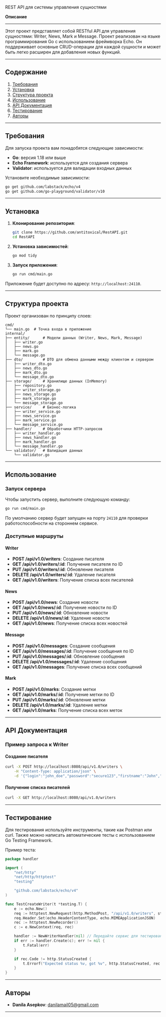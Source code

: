 REST API для системы управления сущностями

**Описание**

---

Этот проект представляет собой RESTful API для управления сущностями: Writer, News, Mark и Message. Проект реализован на языке программирования Go с использованием фреймворка Echo. Он поддерживает основные CRUD-операции для каждой сущности и может быть легко расширен для добавления новых функций.

---

## Содержание
1. [Требования](#требования)
2. [Установка](#установка)
3. [Структура проекта](#структура-проекта)
4. [Использование](#использование)
5. [API Документация](#api-документация)
6. [Тестирование](#тестирование)
7. [Авторы](#авторы)

---

## Требования

Для запуска проекта вам понадобятся следующие зависимости:
- **Go**: версия 1.18 или выше
- **Echo Framework**: используется для создания сервера
- **Validator**: используется для валидации входных данных

Установите необходимые зависимости:
```bash
go get github.com/labstack/echo/v4
go get github.com/go-playground/validator/v10
```

---

## Установка

1. **Клонирование репозитория**:
   ```bash
   git clone https://github.com/antitoxical/RestAPI.git
   cd RestAPI
   ```

2. **Установка зависимостей**:
   ```bash
   go mod tidy
   ```

3. **Запуск приложения**:
   ```bash
   go run cmd/main.go
   ```

Приложение будет доступно по адресу: `http://localhost:24110`.

---

## Структура проекта

Проект организован по принципу слоев:

```
cmd/
└── main.go  # Точка входа в приложение
internal/
├── entity/      # Модели данных (Writer, News, Mark, Message)
│   ├── writer.go
│   ├── news.go
│   ├── mark.go
│   └── message.go
├── dto/         # DTO для обмена данными между клиентом и сервером
│   ├── writer_dto.go
│   ├── news_dto.go
│   ├── mark_dto.go
│   └── message_dto.go
├── storage/     # Хранилище данных (InMemory)
│   ├── repository.go
│   ├── writer_storage.go
│   ├── news_storage.go
│   ├── mark_storage.go
│   └── message_storage.go
├── service/     # Бизнес-логика
│   ├── writer_service.go
│   ├── news_service.go
│   ├── mark_service.go
│   └── message_service.go
├── handler/     # Обработчики HTTP-запросов
│   ├── writer_handler.go
│   ├── news_handler.go
│   ├── mark_handler.go
│   └── message_handler.go
└── validator/   # Валидация данных
    └── validator.go
```

---

## Использование

### Запуск сервера
Чтобы запустить сервер, выполните следующую команду:
```bash
go run cmd/main.go
```

По умолчанию сервер будет запущен на порту `24110` для проверки работоспособности на стороннем сервисе.

### Доступные маршруты
#### Writer
- **POST /api/v1.0/writers**: Создание писателя
- **GET /api/v1.0/writers/:id**: Получение писателя по ID
- **PUT /api/v1.0/writers/:id**: Обновление писателя
- **DELETE /api/v1.0/writers/:id**: Удаление писателя
- **GET /api/v1.0/writers**: Получение списка всех писателей

#### News
- **POST /api/v1.0/news**: Создание новости
- **GET /api/v1.0/news/:id**: Получение новости по ID
- **PUT /api/v1.0/news/:id**: Обновление новости
- **DELETE /api/v1.0/news/:id**: Удаление новости
- **GET /api/v1.0/news**: Получение списка всех новостей

#### Message
- **POST /api/v1.0/messages**: Создание сообщения
- **GET /api/v1.0/messages/:id**: Получение сообщения по ID
- **PUT /api/v1.0/messages/:id**: Обновление сообщения
- **DELETE /api/v1.0/messages/:id**: Удаление сообщения
- **GET /api/v1.0/messages**: Получение списка всех сообщений

#### Mark
- **POST /api/v1.0/marks**: Создание метки
- **GET /api/v1.0/marks/:id**: Получение метки по ID
- **PUT /api/v1.0/marks/:id**: Обновление метки
- **DELETE /api/v1.0/marks/:id**: Удаление метки
- **GET /api/v1.0/marks**: Получение списка всех меток

---

## API Документация

### Пример запроса к Writer
#### Создание писателя
```bash
curl -X POST http://localhost:8080/api/v1.0/writers \
    -H "Content-Type: application/json" \
    -d '{"login":"john_doe","password":"secure123","firstname":"John","lastname":"Doe"}'
```

#### Получение списка писателей
```bash
curl -X GET http://localhost:8080/api/v1.0/writers
```

---

## Тестирование

Для тестирования используйте инструменты, такие как Postman или curl. Также можно написать автоматические тесты с использованием Go Testing Framework.

Пример теста:
```go
package handler

import (
	"net/http"
	"net/http/httptest"
	"testing"

	"github.com/labstack/echo/v4"
)

func TestCreateWriter(t *testing.T) {
	e := echo.New()
	req := httptest.NewRequest(http.MethodPost, "/api/v1.0/writers", strings.NewReader(`{"login":"test","password":"test123","firstname":"Test","lastname":"User"}`))
	req.Header.Set(echo.HeaderContentType, echo.MIMEApplicationJSON)
	rec := httptest.NewRecorder()
	c := e.NewContext(req, rec)

	handler := NewWriterHandler(nil) // Передайте сервис для тестирования
	if err := handler.Create(c); err != nil {
		t.Fatal(err)
	}

	if rec.Code != http.StatusCreated {
		t.Errorf("Expected status %v, got %v", http.StatusCreated, rec.Code)
	}
}
```

---

## Авторы

- **Danila Asepkov**: danilamail05@gmail.com  
  

---
